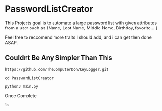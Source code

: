 # PasswordListCreator
This Projects goal is to automate a large password list with given attributes from a user such as {Name, Last Name, Middle Name, Birthday, favorite....}


Feel free to reccomend more traits I should add, and i can get then done ASAP.
## Couldnt Be Any Simpler Than This

```
https://github.com/TheComputerDon/KeyLogger.git
```
```
cd PasswordListCreator
```
```
python3 main.py
```

Once Complete 

```
ls
```



